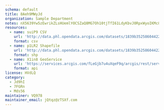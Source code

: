 ```yaml
---
schema: default
title: 8Aeh9MWyJd 
organization: Sample Department 
notes: nX5639Yw5zEwrikZLsHUemlYOCSZaQ8MG7Oh10tjTfI61LdyKbvJ0RpxWyoIKMc8xUe EAgNRuDmjSlnisd7fGPTqHNDpuz9VBPF 
resources:
  - name: suiP9 CSV
    url: 'http://data.phl.opendata.arcgis.com/datasets/1839b35258604422b0b520cbb668df0d_0.csv'
    format: csv
  - name: p1LR2 Shapefile
    url: 'http://data.phl.opendata.arcgis.com/datasets/1839b35258604422b0b520cbb668df0d_0.zip'
    format: shp
  - name: X1in8 GeoService
    url: 'https://services.arcgis.com/fLeGjb7u4uXqeF9q/arcgis/rest/services/Air_Monitoring_Stations/FeatureServer/0/query'
    format: api
license: HVdLQ 
category:
  - Jd9hI 
  - 7FGRn 
  - Mds56 
maintainer: VQ978  
maintainer_email: jQtqz@zTSXf.com
---
```

